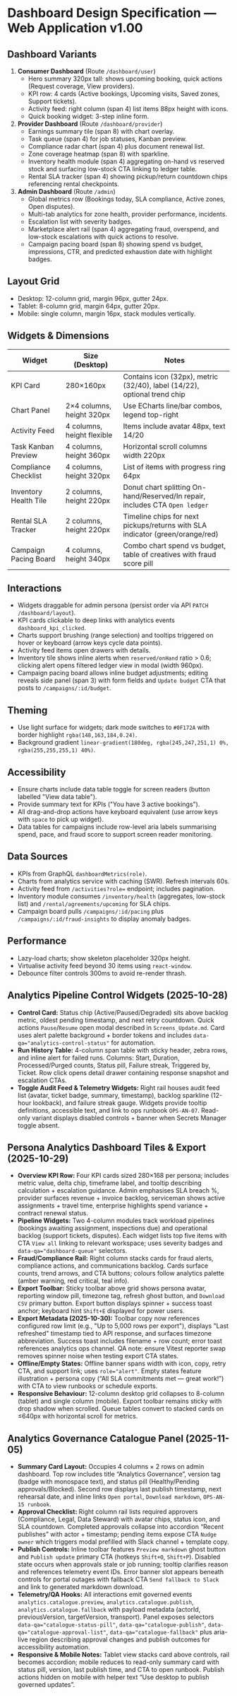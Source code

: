 # Dashboard Design Specification — Web Application v1.00

## Dashboard Variants
1. **Consumer Dashboard** (Route `/dashboard/user`)
   - Hero summary 320px tall: shows upcoming booking, quick actions (Request coverage, View providers).
   - KPI row: 4 cards (Active bookings, Upcoming visits, Saved zones, Support tickets).
   - Activity feed: right column (span 4) list items 88px height with icons.
   - Quick booking widget: 3-step inline form.
2. **Provider Dashboard** (Route `/dashboard/provider`)
   - Earnings summary tile (span 8) with chart overlay.
   - Task queue (span 4) for job statuses, Kanban preview.
   - Compliance radar chart (span 4) plus document renewal list.
   - Zone coverage heatmap (span 8) with sparkline.
   - Inventory health module (span 4) aggregating on-hand vs reserved stock and surfacing low-stock CTA linking to ledger table.
   - Rental SLA tracker (span 4) showing pickup/return countdown chips referencing rental checkpoints.
3. **Admin Dashboard** (Route `/admin`)
   - Global metrics row (Bookings today, SLA compliance, Active zones, Open disputes).
   - Multi-tab analytics for zone health, provider performance, incidents.
   - Escalation list with severity badges.
   - Marketplace alert rail (span 4) aggregating fraud, overspend, and low-stock escalations with quick actions to resolve.
   - Campaign pacing board (span 8) showing spend vs budget, impressions, CTR, and predicted exhaustion date with highlight badges.

## Layout Grid
- Desktop: 12-column grid, margin 96px, gutter 24px.
- Tablet: 8-column grid, margin 64px, gutter 20px.
- Mobile: single column, margin 16px, stack modules vertically.

## Widgets & Dimensions
| Widget | Size (Desktop) | Notes |
| --- | --- | --- |
| KPI Card | 280×160px | Contains icon (32px), metric (32/40), label (14/22), optional trend chip |
| Chart Panel | 2×4 columns, height 320px | Use ECharts line/bar combos, legend top-right |
| Activity Feed | 4 columns, height flexible | Items include avatar 48px, text 14/20 |
| Task Kanban Preview | 4 columns, height 360px | Horizontal scroll columns width 220px |
| Compliance Checklist | 4 columns, height 320px | List of items with progress ring 64px |
| Inventory Health Tile | 2 columns, height 220px | Donut chart splitting On-hand/Reserved/In repair, includes CTA `Open ledger` |
| Rental SLA Tracker | 2 columns, height 220px | Timeline chips for next pickups/returns with SLA indicator (green/orange/red) |
| Campaign Pacing Board | 4 columns, height 340px | Combo chart spend vs budget, table of creatives with fraud score pill |

## Interactions
- Widgets draggable for admin persona (persist order via API `PATCH /dashboard/layout`).
- KPI cards clickable to deep links with analytics events `dashboard_kpi_clicked`.
- Charts support brushing (range selection) and tooltips triggered on hover or keyboard (arrow keys cycle data points).
- Activity feed items open drawers with details.
- Inventory tile shows inline alerts when `reserved/onHand` ratio > 0.6; clicking alert opens filtered ledger view in modal (width 960px).
- Campaign pacing board allows inline budget adjustments; editing reveals side panel (span 3) with form fields and `Update budget` CTA that posts to `/campaigns/:id/budget`.

## Theming
- Use light surface for widgets; dark mode switches to `#0F172A` with border highlight `rgba(148,163,184,0.24)`.
- Background gradient `linear-gradient(180deg, rgba(245,247,251,1) 0%, rgba(255,255,255,1) 40%)`.

## Accessibility
- Ensure charts include data table toggle for screen readers (button labelled "View data table").
- Provide summary text for KPIs ("You have 3 active bookings").
- All drag-and-drop actions have keyboard equivalent (use arrow keys with `space` to pick up widget).
- Data tables for campaigns include row-level aria labels summarising spend, pace, and fraud score to support screen reader monitoring.

## Data Sources
- KPIs from GraphQL `dashboardMetrics(role)`.
- Charts from analytics service with caching (SWR). Refresh intervals 60s.
- Activity feed from `/activities?role=` endpoint; includes pagination.
- Inventory module consumes `/inventory/health` (aggregates, low-stock list) and `/rental/agreements/upcoming` for SLA chips.
- Campaign board pulls `/campaigns/:id/pacing` plus `/campaigns/:id/fraud-insights` to display anomaly badges.

## Performance
- Lazy-load charts; show skeleton placeholder 320px height.
- Virtualise activity feed beyond 30 items using `react-window`.
- Debounce filter controls 300ms to avoid re-render thrash.

## Analytics Pipeline Control Widgets (2025-10-28)
- **Control Card:** Status chip (Active/Paused/Degraded) sits above backlog metric, oldest pending timestamp, and next retry countdown. Quick actions `Pause`/`Resume` open modal described in `Screens_Update.md`. Card uses alert palette background + border tokens and includes `data-qa="analytics-control-status"` for automation.
- **Run History Table:** 4-column span table with sticky header, zebra rows, and inline alert for failed runs. Columns: Start, Duration, Processed/Purged counts, Status pill, Failure streak, Triggered by, Ticket. Row click opens detail drawer containing response snapshot and escalation CTAs.
- **Toggle Audit Feed & Telemetry Widgets:** Right rail houses audit feed list (avatar, ticket badge, summary, timestamp), backlog sparkline (12-hour lookback), and failure streak gauge. Widgets provide tooltip definitions, accessible text, and link to ops runbook `OPS-AN-07`. Read-only variant displays disabled controls + banner when Secrets Manager toggle absent.

## Persona Analytics Dashboard Tiles & Export (2025-10-29)
- **Overview KPI Row:** Four KPI cards sized 280×168 per persona; includes metric value, delta chip, timeframe label, and tooltip describing calculation + escalation guidance. Admin emphasises SLA breach %, provider surfaces revenue + invoice backlog, serviceman shows active assignments + travel time, enterprise highlights spend variance + contract renewal status.
- **Pipeline Widgets:** Two 4-column modules track workload pipelines (bookings awaiting assignment, inspections due) and operational backlog (support tickets, disputes). Each widget lists top five items with CTA `View all` linking to relevant workspace; uses severity badges and `data-qa="dashboard-queue"` selectors.
- **Fraud/Compliance Rail:** Right column stacks cards for fraud alerts, compliance actions, and communications backlog. Cards surface counts, trend arrows, and CTA buttons; colours follow analytics palette (amber warning, red critical, teal info).
- **Export Toolbar:** Sticky toolbar above grid shows persona avatar, reporting window pill, timezone tag, refresh ghost button, and `Download CSV` primary button. Export button displays spinner + success toast anchor; keyboard hint `Shift+E` displayed for power users.
- **Export Metadata (2025-10-30):** Toolbar copy now references configured row limit (e.g., "Up to 5,000 rows per export"), displays "Last refreshed" timestamp tied to API response, and surfaces timezone abbreviation. Success toast includes filename + row count; error toast references analytics ops channel. QA note: ensure Vitest reporter swap removes spinner noise when testing export CTA states.
- **Offline/Empty States:** Offline banner spans width with icon, copy, retry CTA, and support link; uses `role="alert"`. Empty states feature illustration + persona copy (“All SLA commitments met — great work!”) with CTA to view runbooks or schedule exports.
- **Responsive Behaviour:** 12-column desktop grid collapses to 8-column (tablet) and single column (mobile). Export toolbar remains sticky with drop shadow when scrolled. Queue tables convert to stacked cards on ≤640px with horizontal scroll for metrics.

## Analytics Governance Catalogue Panel (2025-11-05)
- **Summary Card Layout:** Occupies 4 columns × 2 rows on admin dashboard. Top row includes title “Analytics Governance”, version tag (badge with monospace text), and status pill (Healthy/Pending approvals/Blocked). Second row displays last publish timestamp, next rehearsal date, and inline links `Open portal`, `Download markdown`, `OPS-AN-15 runbook`.
- **Approval Checklist:** Right column rail lists required approvers (Compliance, Legal, Data Steward) with avatar chips, status icon, and SLA countdown. Completed approvals collapse into accordion “Recent publishes” with actor + timestamp; pending items expose CTA `Nudge owner` which triggers modal prefilled with Slack channel + template copy.
- **Publish Controls:** Inline toolbar features `Preview markdown` ghost button and `Publish update` primary CTA (hotkeys `Shift+O`, `Shift+P`). Disabled state occurs when approvals stale or job running; tooltip clarifies reason and references telemetry event IDs. Error banner slot appears beneath controls for portal outages with fallback CTA `Send fallback to Slack` and link to generated markdown download.
- **Telemetry/QA Hooks:** All interactions emit governed events `analytics.catalogue.preview`, `analytics.catalogue.publish`, `analytics.catalogue.fallback` with payload metadata (actorId, previousVersion, targetVersion, transport). Panel exposes selectors `data-qa="catalogue-status-pill"`, `data-qa="catalogue-publish"`, `data-qa="catalogue-approval-list"`, `data-qa="catalogue-fallback"` plus aria-live region describing approval changes and publish outcomes for accessibility automation.
- **Responsive & Mobile Notes:** Tablet view stacks card above controls, rail becomes accordion; mobile reduces to read-only summary card with status pill, version, last publish time, and CTA to open runbook. Publish actions hidden on mobile with helper text “Use desktop to publish governed updates”.
